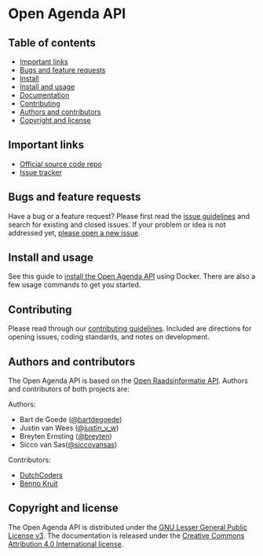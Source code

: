# Open Agenda API



## Table of contents

 - [Important links](#important-links)
 - [Bugs and feature requests](#bugs-and-feature-requests)
 - [Install](https://github.com/openstate/open-agenda-api/blob/master/INSTALL.rst)
 - [Install and usage](#install-and-usage)
 - [Documentation](#documentation)
 - [Contributing](#contributing)
 - [Authors and contributors](#authors-and-contributors)
 - [Copyright and license](#copyright-and-license)

## Important links
 - [Official source code repo](https://github.com/openstate/open-agenda-api/)
 - [Issue tracker](https://github.com/openstate/open-agenda-api/issues)

## Bugs and feature requests

Have a bug or a feature request? Please first read the [issue guidelines](https://github.com/openstate/open-agenda-api/blob/master/docs/dev/getting_started.rst) and search for existing and closed issues. If your problem or idea is not addressed yet, [please open a new issue](https://github.com/openstate/open-agenda-api/issues/new).

## Install and usage

See this guide to [install the Open Agenda API](https://github.com/openstate/open-agenda-api/blob/master/INSTALL.rst) using Docker. There are also a few usage commands to get you started.

## Contributing

Please read through our [contributing guidelines](https://github.com/openstate/open-agenda-api/blob/master/docs/dev/getting_started.rst). Included are directions for opening issues, coding standards, and notes on development.

## Authors and contributors

The Open Agenda API is based on the [Open Raadsinformatie API](https://github.com/openstate/open-raadsinformatie/). Authors and contributors of both projects are:

Authors:

* Bart de Goede ([@bartdegoede](https://twitter.com/bartdegoede))
* Justin van Wees ([@justin_v_w](https://twitter.com/justin_v_w))
* Breyten Ernsting ([@breyten](https://twitter.com/breyten))
* Sicco van Sas([@siccovansas](https://twitter.com/siccovansas))

Contributors:

* [DutchCoders](http://dutchcoders.io/)
* [Benno Kruit](https://github.com/bennokr)

## Copyright and license

The Open Agenda API is distributed under the [GNU Lesser General Public License v3](https://www.gnu.org/licenses/lgpl.html). The documentation is released under the [Creative Commons Attribution 4.0 International license](http://creativecommons.org/licenses/by/4.0/).
